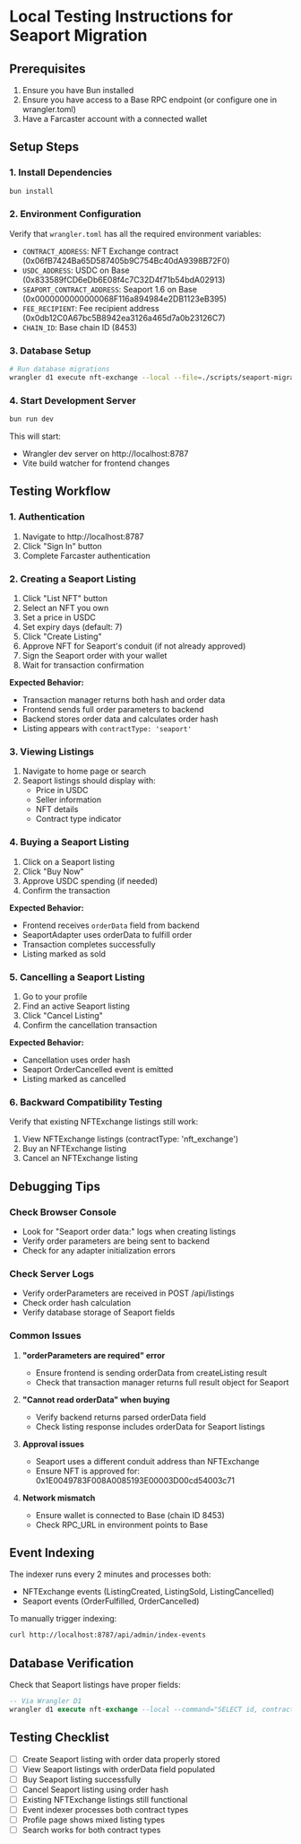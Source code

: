 # Local Testing Instructions for Seaport Migration

## Prerequisites
1. Ensure you have Bun installed
2. Ensure you have access to a Base RPC endpoint (or configure one in wrangler.toml)
3. Have a Farcaster account with a connected wallet

## Setup Steps

### 1. Install Dependencies
```bash
bun install
```

### 2. Environment Configuration
Verify that `wrangler.toml` has all the required environment variables:
- `CONTRACT_ADDRESS`: NFT Exchange contract (0x06fB7424Ba65D587405b9C754Bc40dA9398B72F0)
- `USDC_ADDRESS`: USDC on Base (0x833589fCD6eDb6E08f4c7C32D4f71b54bdA02913)
- `SEAPORT_CONTRACT_ADDRESS`: Seaport 1.6 on Base (0x0000000000000068F116a894984e2DB1123eB395)
- `FEE_RECIPIENT`: Fee recipient address (0x0db12C0A67bc5B8942ea3126a465d7a0b23126C7)
- `CHAIN_ID`: Base chain ID (8453)

### 3. Database Setup
```bash
# Run database migrations
wrangler d1 execute nft-exchange --local --file=./scripts/seaport-migration.sql
```

### 4. Start Development Server
```bash
bun run dev
```

This will start:
- Wrangler dev server on http://localhost:8787
- Vite build watcher for frontend changes

## Testing Workflow

### 1. Authentication
1. Navigate to http://localhost:8787
2. Click "Sign In" button
3. Complete Farcaster authentication

### 2. Creating a Seaport Listing
1. Click "List NFT" button
2. Select an NFT you own
3. Set a price in USDC
4. Set expiry days (default: 7)
5. Click "Create Listing"
6. Approve NFT for Seaport's conduit (if not already approved)
7. Sign the Seaport order with your wallet
8. Wait for transaction confirmation

**Expected Behavior:**
- Transaction manager returns both hash and order data
- Frontend sends full order parameters to backend
- Backend stores order data and calculates order hash
- Listing appears with `contractType: 'seaport'`

### 3. Viewing Listings
1. Navigate to home page or search
2. Seaport listings should display with:
   - Price in USDC
   - Seller information
   - NFT details
   - Contract type indicator

### 4. Buying a Seaport Listing
1. Click on a Seaport listing
2. Click "Buy Now"
3. Approve USDC spending (if needed)
4. Confirm the transaction

**Expected Behavior:**
- Frontend receives `orderData` field from backend
- SeaportAdapter uses orderData to fulfill order
- Transaction completes successfully
- Listing marked as sold

### 5. Cancelling a Seaport Listing
1. Go to your profile
2. Find an active Seaport listing
3. Click "Cancel Listing"
4. Confirm the cancellation transaction

**Expected Behavior:**
- Cancellation uses order hash
- Seaport OrderCancelled event is emitted
- Listing marked as cancelled

### 6. Backward Compatibility Testing
Verify that existing NFTExchange listings still work:
1. View NFTExchange listings (contractType: 'nft_exchange')
2. Buy an NFTExchange listing
3. Cancel an NFTExchange listing

## Debugging Tips

### Check Browser Console
- Look for "Seaport order data:" logs when creating listings
- Verify order parameters are being sent to backend
- Check for any adapter initialization errors

### Check Server Logs
- Verify orderParameters are received in POST /api/listings
- Check order hash calculation
- Verify database storage of Seaport fields

### Common Issues

1. **"orderParameters are required" error**
   - Ensure frontend is sending orderData from createListing result
   - Check that transaction manager returns full result object for Seaport

2. **"Cannot read orderData" when buying**
   - Verify backend returns parsed orderData field
   - Check listing response includes orderData for Seaport listings

3. **Approval issues**
   - Seaport uses a different conduit address than NFTExchange
   - Ensure NFT is approved for: 0x1E0049783F008A0085193E00003D00cd54003c71

4. **Network mismatch**
   - Ensure wallet is connected to Base (chain ID 8453)
   - Check RPC_URL in environment points to Base

## Event Indexing
The indexer runs every 2 minutes and processes both:
- NFTExchange events (ListingCreated, ListingSold, ListingCancelled)
- Seaport events (OrderFulfilled, OrderCancelled)

To manually trigger indexing:
```bash
curl http://localhost:8787/api/admin/index-events
```

## Database Verification
Check that Seaport listings have proper fields:
```sql
-- Via Wrangler D1
wrangler d1 execute nft-exchange --local --command="SELECT id, contract_type, order_hash, blockchain_listing_id FROM listings WHERE contract_type = 'seaport'"
```

## Testing Checklist
- [ ] Create Seaport listing with order data properly stored
- [ ] View Seaport listings with orderData field populated
- [ ] Buy Seaport listing successfully
- [ ] Cancel Seaport listing using order hash
- [ ] Existing NFTExchange listings still functional
- [ ] Event indexer processes both contract types
- [ ] Profile page shows mixed listing types
- [ ] Search works for both contract types